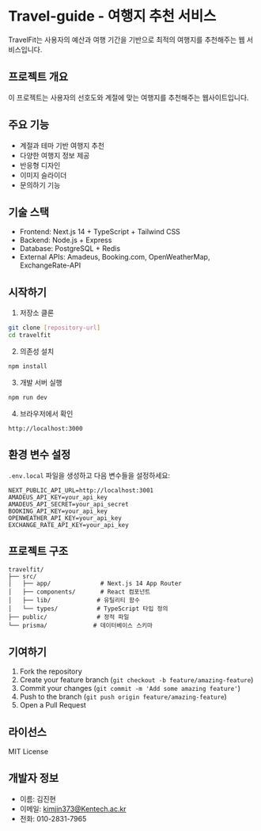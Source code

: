 # Travel-guide - 여행지 추천 서비스

TravelFit는 사용자의 예산과 여행 기간을 기반으로 최적의 여행지를 추천해주는 웹 서비스입니다.

## 프로젝트 개요
이 프로젝트는 사용자의 선호도와 계절에 맞는 여행지를 추천해주는 웹사이트입니다.

## 주요 기능

- 계절과 테마 기반 여행지 추천
- 다양한 여행지 정보 제공
- 반응형 디자인
- 이미지 슬라이더
- 문의하기 기능

## 기술 스택

- Frontend: Next.js 14 + TypeScript + Tailwind CSS
- Backend: Node.js + Express
- Database: PostgreSQL + Redis
- External APIs: Amadeus, Booking.com, OpenWeatherMap, ExchangeRate-API

## 시작하기

1. 저장소 클론
```bash
git clone [repository-url]
cd travelfit
```

2. 의존성 설치
```bash
npm install
```

3. 개발 서버 실행
```bash
npm run dev
```

4. 브라우저에서 확인
```
http://localhost:3000
```

## 환경 변수 설정

`.env.local` 파일을 생성하고 다음 변수들을 설정하세요:

```env
NEXT_PUBLIC_API_URL=http://localhost:3001
AMADEUS_API_KEY=your_api_key
AMADEUS_API_SECRET=your_api_secret
BOOKING_API_KEY=your_api_key
OPENWEATHER_API_KEY=your_api_key
EXCHANGE_RATE_API_KEY=your_api_key
```

## 프로젝트 구조

```
travelfit/
├── src/
│   ├── app/              # Next.js 14 App Router
│   ├── components/       # React 컴포넌트
│   ├── lib/             # 유틸리티 함수
│   └── types/           # TypeScript 타입 정의
├── public/              # 정적 파일
└── prisma/             # 데이터베이스 스키마
```

## 기여하기

1. Fork the repository
2. Create your feature branch (`git checkout -b feature/amazing-feature`)
3. Commit your changes (`git commit -m 'Add some amazing feature'`)
4. Push to the branch (`git push origin feature/amazing-feature`)
5. Open a Pull Request

## 라이선스

MIT License 

## 개발자 정보
- 이름: 김진현
- 이메일: kimjin373@Kentech.ac.kr
- 전화: 010-2831-7965 
